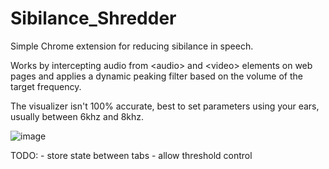# Sibilance_Shredder

Simple Chrome extension for reducing sibilance in speech.

Works by intercepting audio from \<audio\> and \<video\> elements on web pages and applies a dynamic peaking filter based on the volume of the target frequency.

The visualizer isn't 100% accurate, best to set parameters using your ears, usually between 6khz and 8khz.

![image](https://github.com/user-attachments/assets/ed404106-7ff9-4051-b178-68b7d466efa1)


TODO:
    - store state between tabs
    - allow threshold control
    
